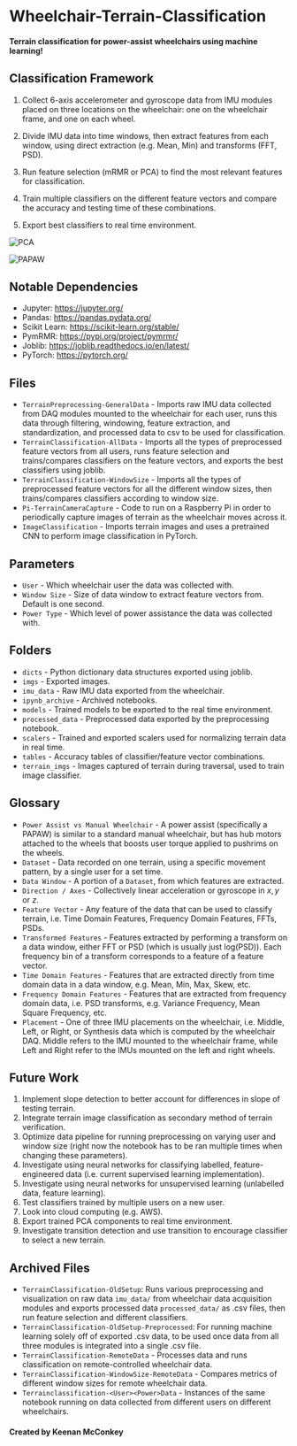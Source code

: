 # Wheelchair-Terrain-Classification

#### Terrain classification for power-assist wheelchairs using machine learning!

## Classification Framework

1. Collect 6-axis accelerometer and gyroscope data from IMU modules placed on three locations on the wheelchair: one on the wheelchair frame, and one on each wheel.
 
2. Divide IMU data into time windows, then extract features from each window, using direct extraction (e.g. Mean, Min) and transforms (FFT, PSD).

3. Run feature selection (mRMR or PCA) to find the most relevant features for classification.

4. Train multiple classifiers on the different feature vectors and compare the accuracy and testing time of these combinations.

5. Export best classifiers to real time environment.

![PCA](https://github.com/KeenanMcConkey/Wheelchair-Terrain-Classification/tree/master/imgs/readme/PCA.png)

![PAPAW](https://github.com/KeenanMcConkey/Wheelchair-Terrain-Classification/tree/master/imgs/readme/PAPAW.png)

## Notable Dependencies

- Jupyter: <https://jupyter.org/>
- Pandas: <https://pandas.pydata.org/>
- Scikit Learn: <https://scikit-learn.org/stable/>
- PymRMR: <https://pypi.org/project/pymrmr/>
- Joblib: <https://joblib.readthedocs.io/en/latest/>
- PyTorch: <https://pytorch.org/>

## Files

- `TerrainPreprocessing-GeneralData` - Imports raw IMU data collected from DAQ modules mounted to the wheelchair for each user, runs this data through filtering, windowing, feature extraction, and standardization, and processed data to csv to be used for classification.
- `TerrainClassification-AllData` - Imports all the types of preprocessed feature vectors from all users, runs feature selection and trains/compares classifiers on the feature vectors, and exports the best classifiers using joblib.
- `TerrainClassification-WindowSize` - Imports all the types of preprocessed feature vectors for all the different window sizes, then trains/compares classifiers according to window size.
- `Pi-TerrainCameraCapture` - Code to run on a Raspberry Pi in order to periodically capture images of terrain as the wheelchair moves across it.
- `ImageClassification` - Imports terrain images and uses a pretrained CNN to perform image classification in PyTorch.

## Parameters

- `User` - Which wheelchair user the data was collected with.
- `Window Size` - Size of data window to extract feature vectors from. Default is one second.
- `Power Type` - Which level of power assistance the data was collected with.

## Folders

- `dicts` - Python dictionary data structures exported using joblib.
- `imgs` - Exported images.
- `imu_data` - Raw IMU data exported from the wheelchair.
- `ipynb_archive` - Archived notebooks.
- `models` - Trained models to be exported to the real time environment.
- `processed_data` - Preprocessed data exported by the preprocessing notebook.
- `scalers` - Trained and exported scalers used for normalizing terrain data in real time.
- `tables` - Accuracy tables of classifier/feature vector combinations.
- `terrain_imgs` - Images captured of terrain during traversal, used to train image classifier.

## Glossary

- `Power Assist vs Manual Wheelchair` - A power assist (specifically a PAPAW) is similar to a standard manual wheelchair, but has hub motors attached to the wheels that boosts user torque applied to pushrims on the wheels.
- `Dataset` - Data recorded on one terrain, using a specific movement pattern, by a single user for a set time.
- `Data Window` - A portion of a `Dataset`, from which features are extracted.
- `Direction / Axes` - Collectively linear acceleration or gyroscope in $x,y$ or $z$.
- `Feature Vector` - Any feature of the data that can be used to classify terrain, i.e. Time Domain Features, Frequency Domain Features, FFTs, PSDs.
- `Transformed Features` - Features extracted by performing a transform on a data window, either FFT or PSD (which is usually just log(PSD)). Each frequency bin of a transform corresponds to a feature of a feature vector.
- `Time Domain Features` - Features that are extracted directly from time domain data in a data window, e.g. Mean, Min, Max, Skew, etc.
- `Frequency Domain Features` - Features that are extracted from frequency domain data, i.e. PSD transforms, e.g. Variance Frequency, Mean Square Frequency, etc.
- `Placement` - One of three IMU placements on the wheelchair, i.e. Middle, Left, or Right, or Synthesis data which is computed by the wheelchair DAQ. Middle refers to the IMU mounted to the wheelchair frame, while Left and Right refer to the IMUs mounted on the left and right wheels.

## Future Work

1. Implement slope detection to better account for differences in slope of testing terrain.
2. Integrate terrain image classification as secondary method of terrain verification.
3. Optimize data pipeline for running preprocessing on varying user and window size (right now the notebook has to be ran multiple times when changing these parameters).
4. Investigate using neural networks for classifying labelled, feature-engineered data (i.e. current supervised learning implementation).
5. Investigate using neural networks for unsupervised learning (unlabelled data, feature learning).
6. Test classifiers trained by multiple users on a new user.
7. Look into cloud computing (e.g. AWS).
8. Export trained PCA components to real time environment.
9. Investigate transition detection and use transition to encourage classifier to select a new terrain.

## Archived Files

- `TerrainClassification-OldSetup`: Runs various preprocessing and visualization on raw data `imu_data/` from wheelchair data acquisition modules and exports processed data `processed_data/` as .csv files, then run feature selection and different classifiers.
- `TerrainClassification-OldSetup-Preprocessed`: For running machine learning solely off of exported .csv data, to be used once data from all three modules is integrated into a single .csv file.
- `TerrainClassification-RemoteData` - Processes data and runs classification on remote-controlled wheelchair data.
- `TerrainClassification-WindowSize-RemoteData` - Compares metrics of different window sizes for remote wheelchair data.
- `Terrainclassification-<User><Power>Data` - Instances of the same notebook running on data collected from different users on different wheelchairs.

#### Created by Keenan McConkey
